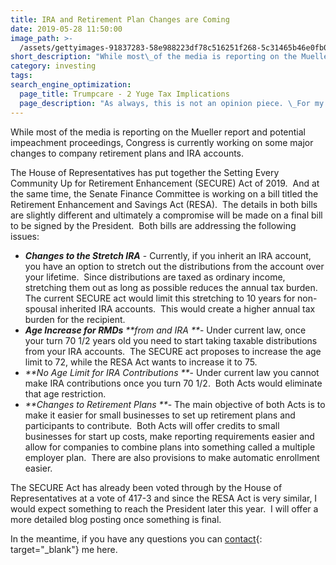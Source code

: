 ```yaml
---
title: IRA and Retirement Plan Changes are Coming
date: 2019-05-28 11:50:00
image_path: >-
  /assets/gettyimages-91837283-58e988223df78c516251f268-5c31465b46e0fb00016896fb.jpg
short_description: "While most\_of the media is reporting on the Mueller report and potential impeachment proceedings, Congress is currently working on some major changes to company retirement plans and IRA accounts."
category: investing
tags:
search_engine_optimization:
  page_title: Trumpcare - 2 Yuge Tax Implications
  page_description: "As always, this is not an opinion piece. \_For my full stance on the Better Care Act (BCRA) you'll have to wait for my exclusive Rachel Maddow interview airing soon. \_For now, we can look at the tax implications if the current BCRA is passed through the senate."
---
```


While most of the media is reporting on the Mueller report and potential impeachment proceedings, Congress is currently working on some major changes to company retirement plans and IRA accounts.&nbsp;&nbsp;

The House of Representatives has put together the Setting Every Community Up for Retirement Enhancement (SECURE) Act of 2019.&nbsp; And at the same time, the Senate Finance Committee is working on a bill titled the Retirement Enhancement and Savings Act (RESA).&nbsp; The details in both bills are slightly different and ultimately a compromise will be made on a final bill to be signed by the President.&nbsp; Both bills are addressing the following issues:

* ***Changes to the Stretch IRA*** - Currently, if you inherit an IRA account, you have an option to stretch out the distributions from the account over your lifetime.&nbsp; Since distributions are taxed as ordinary income, stretching them out as long as possible reduces the annual tax burden.&nbsp; The current SECURE act would limit this stretching to 10 years for non-spousal inherited IRA accounts.&nbsp; This would create a higher annual tax burden for the recipient.
* ***Age Increase for RMDs***&nbsp;*\*\*from and IRA \*\**\- Under current law, once your turn 70 1/2 years old you need to start taking taxable distributions from your IRA accounts.&nbsp; The SECURE act proposes to increase the age limit to 72, while the RESA Act wants to increase it to 75.
* *\*\*No Age Limit for IRA Contributions \*\**\- Under current law you cannot make IRA contributions once you turn 70 1/2.&nbsp; Both Acts would eliminate that age restriction.
* *\*\*Changes to Retirement Plans \*\**\- The main objective of both Acts is to make it easier for small businesses to set up retirement plans and participants to contribute.&nbsp; Both Acts will offer credits to small businesses for start up costs, make reporting requirements easier and allow for companies to combine plans into something called a multiple employer plan.&nbsp; There are also provisions to make automatic enrollment easier.

The SECURE Act has already been voted through by the House of Representatives at a vote of 417-3 and since the RESA Act is very similar, I would expect something to reach the President later this year.&nbsp; I will offer a more detailed blog posting once something is final.

In the meantime, if you have any questions you can [contact](https://www.intelligentinvestingllc.com/contact/){: target="_blank"} me here.